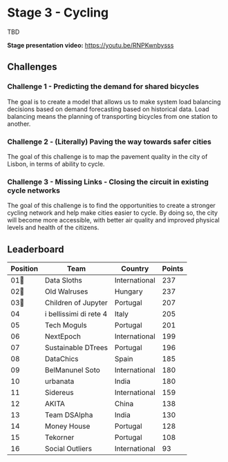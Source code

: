 # Stage 3 - Cycling
TBD

**Stage presentation video:**
https://youtu.be/RNPKwnbysss

## Challenges

### Challenge 1 - Predicting the demand for shared bicycles
The goal is to create a model that allows us to make system load balancing decisions based on demand forecasting based on historical data. Load balancing means the planning of transporting bicycles from one station to another.

### Challenge 2 - (Literally) Paving the way towards safer cities
The goal of this challenge is to map the pavement quality in the city of Lisbon, in terms of ability to cycle.

### Challenge 3 - Missing Links - Closing the circuit in existing cycle networks
The goal of this challenge is to find the opportunities to create a stronger cycling network and help make cities easier to cycle. By doing so, the city will become more accessible, with better air quality and improved physical levels and health of the citizens.

## Leaderboard

|Position|Team                  |Country       |Points|
|--------|----------------------|--------------|------|
|01🥇    |Data Sloths           |International |237   |
|02🥈    |Old Walruses          |Hungary       |237   |
|03🥉    |Children of Jupyter   |Portugal      |207   |
|04      |i bellissimi di rete 4|Italy         |205   |
|05      |Tech Moguls           |Portugal      |201   |
|06      |NextEpoch             |International |199   |
|07      |Sustainable DTrees    |Portugal      |196   |
|08      |DataChics             |Spain         |185   |
|09      |BelManunel Soto       |International |180   |
|10      |urbanata              |India         |180   |
|11      |Sidereus              |International |159   |
|12      |AKITA                 |China         |138   |
|13      |Team DSAlpha          |India         |130   |
|14      |Money House           |Portugal      |128   |
|15      |Tekorner              |Portugal      |108   |
|16      |Social Outliers       |International |93    |